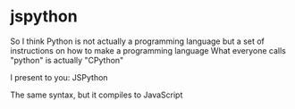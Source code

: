 # jspython

So I think Python is not actually a programming language but a set of instructions on how to make a programming language
What everyone calls "python" is actually "CPython"

I present to you: JSPython

The same syntax, but it compiles to JavaScript
